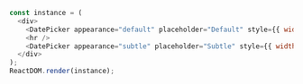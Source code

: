 <!--start-code-->

```js
const instance = (
  <div>
    <DatePicker appearance="default" placeholder="Default" style={{ width: 280 }} />
    <hr />
    <DatePicker appearance="subtle" placeholder="Subtle" style={{ width: 280 }} />
  </div>
);
ReactDOM.render(instance);
```

<!--end-code-->
